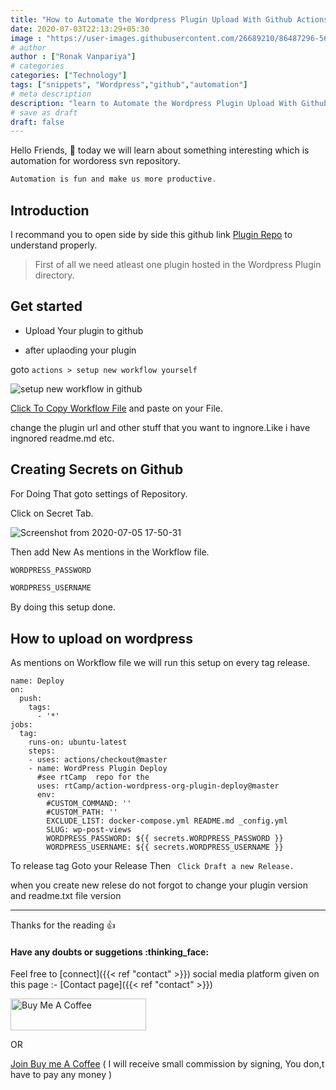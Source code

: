 ```yaml
---
title: "How to Automate the Wordpress Plugin Upload With Github Actions ?"
date: 2020-07-03T22:13:29+05:30
image : "https://user-images.githubusercontent.com/26689210/86487296-5604be80-bd7b-11ea-91a3-d6f192a32369.png"
# author
author : ["Ronak Vanpariya"]
# categories
categories: ["Technology"]
tags: ["snippets", "Wordpress","github","automation"]
# meta description
description: "learn to Automate the Wordpress Plugin Upload With Github Actions to svn repository."
# save as draft
draft: false
---
```


Hello Friends, :wave:
today we will learn about something interesting which is automation for wordoress svn repository.

```javascript
Automation is fun and make us more productive.
```
## Introduction
I recommand you to open side by side this github link <a href="https://github.com/vanpariyar/wp-post-views" target="_blank">Plugin Repo</a> to understand properly.

> First of all we need atleast one plugin hosted in the Wordpress Plugin directory.

## Get started
- Upload Your plugin to github

- after uplaoding your plugin 

goto `actions > setup new workflow yourself`

![setup new workflow in github](https://user-images.githubusercontent.com/26689210/86532198-9c762c80-bee5-11ea-8cc4-c2103ec0da5a.png)

<a href="https://github.com/vanpariyar/wp-post-views/blob/master/.github/workflows/main.yml" rel="nofollow">Click To Copy Workflow File</a> and paste on your File.

change the plugin url and other stuff that you want to ingnore.Like i have ingnored readme.md etc.

## Creating Secrets on Github

For Doing That goto settings of Repository.

Click on Secret Tab.

![Screenshot from 2020-07-05 17-50-31](https://user-images.githubusercontent.com/26689210/86532526-5e2e3c80-bee8-11ea-85b9-a707340cfb02.png)

Then add New As mentions in the Workflow file.
```javascript
WORDPRESS_PASSWORD

WORDPRESS_USERNAME
```
By doing this setup done.

## How to upload on wordpress

As mentions on Workflow file we will run this setup on every tag release.

```shell
name: Deploy
on:
  push:
    tags:
      - '*'
jobs:
  tag:
    runs-on: ubuntu-latest
    steps:
    - uses: actions/checkout@master
    - name: WordPress Plugin Deploy
      #see rtCamp  repo for the 
      uses: rtCamp/action-wordpress-org-plugin-deploy@master
      env:
        #CUSTOM_COMMAND: ''
        #CUSTOM_PATH: ''
        EXCLUDE_LIST: docker-compose.yml README.md _config.yml
        SLUG: wp-post-views
        WORDPRESS_PASSWORD: ${{ secrets.WORDPRESS_PASSWORD }}
        WORDPRESS_USERNAME: ${{ secrets.WORDPRESS_USERNAME }}
```

To release tag Goto your Release Then  ` Click Draft a new Release.`

when you create new relese do not forgot to change your plugin version and readme.txt file version

---

Thanks for the reading :+1:

#### Have any doubts or suggetions :thinking_face: 
Feel free to [connect]({{< ref "contact" >}}) social media platform given on this page :- [Contact page]({{< ref "contact" >}})

<a href="https://www.buymeacoffee.com/vanpariyar" rel="noopener noreferrer" target="_blank"><img src="https://cdn.buymeacoffee.com/buttons/default-orange.png" alt="Buy Me A Coffee" style="height: 51px !important;width: 217px !important;" ></a>

OR

[Join Buy me A Coffee](https://buymeacoff.ee/?via=vanpariyar) ( I will receive small commission by signing, You don,t have to pay any money )
